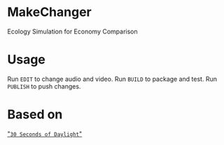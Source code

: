 # MakeChanger
Ecology Simulation for Economy Comparison

# Usage
Run `EDIT` to change audio and video.
Run `BUILD` to package and test.
Run `PUBLISH` to push changes.


# Based on
["`30 Seconds of Daylight`"](https://github.com/kitao/30SecondsOfDaylight)

